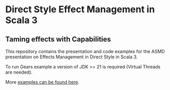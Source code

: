 # Direct Style Effect Management in Scala 3
## Taming effects with Capabilities

This repository contains the presentation and code examples for the ASMD presentation on Effects Management in Direct Style in Scala 3.

To run Gears example a version of JDK >= 21 is required (Virtual Threads are needed).

More [examples can be found here](https://tassiluca.github.io/direct-style-experiments/).
